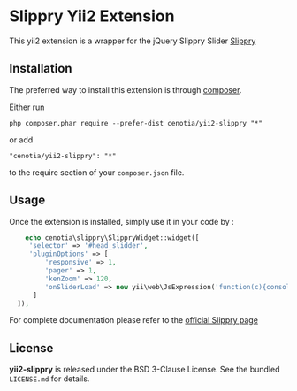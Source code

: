 Slippry Yii2 Extension
====================
This yii2 extension is a wrapper for the jQuery Slippry Slider
[Slippry](http://slippry.com/)

Installation
------------

The preferred way to install this extension is through [composer](http://getcomposer.org/download/).

Either run

```
php composer.phar require --prefer-dist cenotia/yii2-slippry "*"
```

or add

```
"cenotia/yii2-slippry": "*"
```

to the require section of your `composer.json` file.


Usage
-----

Once the extension is installed, simply use it in your code by  :

```php
	echo cenotia\slippry\SlippryWidget::widget([
     'selector' => '#head_slidder',
     'pluginOptions' => [
         'responsive' => 1,
         'pager' => 1,
         'kenZoom' => 120,
         'onSliderLoad' => new yii\web\JsExpression('function(c){console.log("slider is loading ");}')
      ]
  ]);
```

For complete documentation please refer to the [official Slippry page](http://slippry.com/settings/)

License
-------

**yii2-slippry** is released under the BSD 3-Clause License. See the bundled `LICENSE.md` for details.